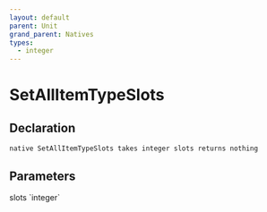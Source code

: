 ```yaml
---
layout: default
parent: Unit
grand_parent: Natives
types:
  - integer
---
```


# SetAllItemTypeSlots

## Declaration

```
native SetAllItemTypeSlots takes integer slots returns nothing
```

## Parameters
<dl>
  <dt>slots `integer`</dt>
  <dd></dd>
</dl>
